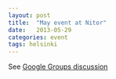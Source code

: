 ```yaml
---
layout: post
title:  "May event at Nitor"
date:   2013-05-29
categories: event
tags: helsinki
---
```


See [Google Groups discussion][googlegroups]

[googlegroups]: https://groups.google.com/forum/#!topic/clojure-finland/OdWJlNtdZBg

